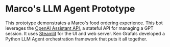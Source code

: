 # Marco's LLM Agent Prototype

This prototype demonstrates a Marco's food ordering experience. This bot leverages the [OpenAI Assistant API](https://platform.openai.com/docs/assistants/overview), a stateful API for managing a GPT session. It uses [Steamlit](https://streamlit.io) for the UI and web server. Ken Grafals developed a Python LLM Agent orchestration framework that puts it all together.